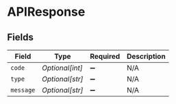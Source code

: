 # APIResponse


## Fields

| Field              | Type               | Required           | Description        |
| ------------------ | ------------------ | ------------------ | ------------------ |
| `code`             | *Optional[int]*    | :heavy_minus_sign: | N/A                |
| `type`             | *Optional[str]*    | :heavy_minus_sign: | N/A                |
| `message`          | *Optional[str]*    | :heavy_minus_sign: | N/A                |